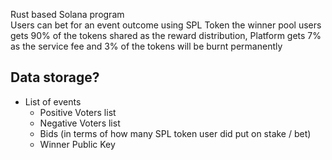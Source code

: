 Rust based Solana program  
Users can bet for an event outcome using SPL Token 
the winner pool users gets 90% of the tokens shared as the reward distribution, 
Platform gets 7% as the service fee and 
3% of the tokens will be burnt permanently

## Data storage?
- List of events
    - Positive Voters list
    - Negative Voters list
    - Bids (in terms of how many SPL token user did put on stake / bet)
    - Winner Public Key
     